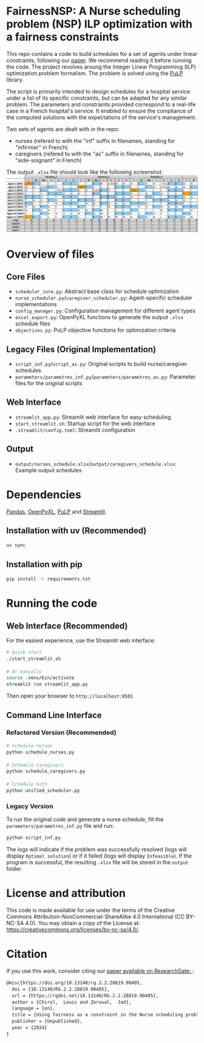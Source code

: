 # FairnessNSP: A Nurse scheduling problem (NSP) ILP optimization with a fairness constraints
This repo contains a code to build schedules for a set of agents under linear constraints, following our [paper](http://dx.doi.org/10.13140/RG.2.2.28819.90405). We recommend reading it before running the code.
The project revolves aroung the Integer Linear Programming (ILP) optimization problem formalism.
The problem is solved using the [PuLP](https://pypi.org/project/PuLP/) library.

The script is primarily intended to design schedules for a hospital service under a list of its specific constraints, but can be adapted for any similar problem.
The parameters and constraints provided correspond to a real-life case in a French hospital's service.
It enabled to ensure the compliance of the computed solutions with the expectations of the service's management.

Two sets of agents are dealt with in the repo:
- nurses (refered to with the "inf" suffix in filenames, standing for "infirmier" in French)
- caregivers (refered to with the "as" suffix in filenames, standing for "aide-soignant" in French)

The output `.xlsx` file should look like the following screenshot:
<img src="imgs/schedule_screen_example.png">


# Overview of files

## Core Files
- `scheduler_core.py`: Abstract base class for schedule optimization
- `nurse_scheduler.py`/`caregiver_scheduler.py`: Agent-specific scheduler implementations
- `config_manager.py`: Configuration management for different agent types
- `excel_export.py`: OpenPyXL functions to generate the output `.xlsx` schedule files
- `objectives.py`: PuLP objective functions for optimization criteria

## Legacy Files (Original Implementation)
- `script_inf.py`/`script_as.py`: Original scripts to build nurse/caregiver schedules
- `parameters/parametres_inf.py`/`parameters/parametres_as.py`: Parameter files for the original scripts

## Web Interface
- `streamlit_app.py`: Streamlit web interface for easy scheduling
- `start_streamlit.sh`: Startup script for the web interface
- `.streamlit/config.toml`: Streamlit configuration

## Output
- `output/nurses_schedule.xlsx`/`output/caregivers_schedule.xlsx`: Example output schedules

# Dependencies
[Pandas](https://pandas.pydata.org/), [OpenPyXL](https://openpyxl.readthedocs.io/en/stable/), [PuLP](https://pypi.org/project/PuLP/) and [Streamlit](https://streamlit.io/).

## Installation with uv (Recommended)
```bash
uv sync
```

## Installation with pip
```bash
pip install -r requirements.txt
```

# Running the code

## Web Interface (Recommended)
For the easiest experience, use the Streamlit web interface:

```bash
# Quick start
./start_streamlit.sh

# Or manually
source .venv/bin/activate
streamlit run streamlit_app.py
```

Then open your browser to `http://localhost:8501`

## Command Line Interface

### Refactored Version (Recommended)
```bash
# Schedule nurses
python schedule_nurses.py

# Schedule caregivers  
python schedule_caregivers.py

# Schedule both
python unified_scheduler.py
```

### Legacy Version
To run the original code and generate a nurse schedule, fill the `parameters/parametres_inf.py` file and run:
```bash
python script_inf.py
```

The logs will indicate if the problem was successfully resolved (logs will display `Optimal solution`) or if it failed (logs will display `Infeasible`).
If the program is successful, the resulting `.xlsx` file will be stored in the `output` folder.


# License and attribution
This code is made available for use under the terms of the Creative Commons Attribution-NonCommercial-ShareAlike 4.0 International (CC BY-NC-SA 4.0). You may obtain a copy of the License at: https://creativecommons.org/licenses/by-nc-sa/4.0/.


# Citation
If you use this work, consider citing our [paper available on ResearchGate: ](http://dx.doi.org/10.13140/RG.2.2.28819.90405):

```latex
@misc{https://doi.org/10.13140/rg.2.2.28819.90405,
  doi = {10.13140/RG.2.2.28819.90405},
  url = {https://rgdoi.net/10.13140/RG.2.2.28819.90405},
  author = {Chirol,  Louis and Zeroual,  Jad},
  language = {en},
  title = {Using fairness as a constraint in the Nurse scheduling problem (NSP): the case of a French hospital},
  publisher = {Unpublished},
  year = {2024}
}
```

